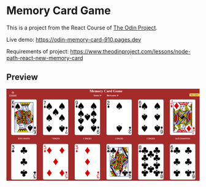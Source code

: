 # Memory Card Game

This is a project from the React Course of [The Odin Project](https://www.theodinproject.com).

Live demo: <https://odin-memory-card-910.pages.dev>

Requirements of project: <https://www.theodinproject.com/lessons/node-path-react-new-memory-card>

## Preview
![preview image](./preview.png)